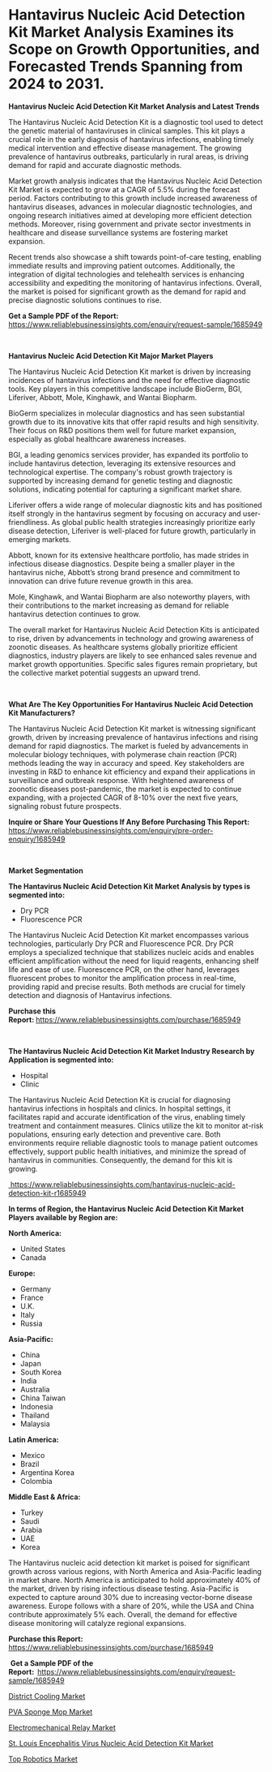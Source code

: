 <p><h1>Hantavirus Nucleic Acid Detection Kit Market Analysis Examines its Scope on Growth Opportunities, and Forecasted Trends Spanning from 2024 to 2031.</h1></p><p><strong>Hantavirus Nucleic Acid Detection Kit Market Analysis and Latest Trends</strong></p>
<p><p>The Hantavirus Nucleic Acid Detection Kit is a diagnostic tool used to detect the genetic material of hantaviruses in clinical samples. This kit plays a crucial role in the early diagnosis of hantavirus infections, enabling timely medical intervention and effective disease management. The growing prevalence of hantavirus outbreaks, particularly in rural areas, is driving demand for rapid and accurate diagnostic methods.</p><p>Market growth analysis indicates that the Hantavirus Nucleic Acid Detection Kit Market is expected to grow at a CAGR of 5.5% during the forecast period. Factors contributing to this growth include increased awareness of hantavirus diseases, advances in molecular diagnostic technologies, and ongoing research initiatives aimed at developing more efficient detection methods. Moreover, rising government and private sector investments in healthcare and disease surveillance systems are fostering market expansion.</p><p>Recent trends also showcase a shift towards point-of-care testing, enabling immediate results and improving patient outcomes. Additionally, the integration of digital technologies and telehealth services is enhancing accessibility and expediting the monitoring of hantavirus infections. Overall, the market is poised for significant growth as the demand for rapid and precise diagnostic solutions continues to rise.</p></p>
<p><strong>Get a Sample PDF of the Report:&nbsp;</strong> <a href="https://www.reliablebusinessinsights.com/enquiry/request-sample/1685949?utm_campaign=1558&utm_medium=2&utm_source=Github&utm_content=ia&utm_term=17122024&utm_id=hantavirus-nucleic-acid-detection-kit">https://www.reliablebusinessinsights.com/enquiry/request-sample/1685949</a></p>
<p>&nbsp;</p>
<p><strong>Hantavirus Nucleic Acid Detection Kit Major Market Players</strong></p>
<p><p>The Hantavirus Nucleic Acid Detection Kit market is driven by increasing incidences of hantavirus infections and the need for effective diagnostic tools. Key players in this competitive landscape include BioGerm, BGI, Liferiver, Abbott, Mole, Kinghawk, and Wantai Biopharm.</p><p>BioGerm specializes in molecular diagnostics and has seen substantial growth due to its innovative kits that offer rapid results and high sensitivity. Their focus on R&D positions them well for future market expansion, especially as global healthcare awareness increases.</p><p>BGI, a leading genomics services provider, has expanded its portfolio to include hantavirus detection, leveraging its extensive resources and technological expertise. The company's robust growth trajectory is supported by increasing demand for genetic testing and diagnostic solutions, indicating potential for capturing a significant market share.</p><p>Liferiver offers a wide range of molecular diagnostic kits and has positioned itself strongly in the hantavirus segment by focusing on accuracy and user-friendliness. As global public health strategies increasingly prioritize early disease detection, Liferiver is well-placed for future growth, particularly in emerging markets.</p><p>Abbott, known for its extensive healthcare portfolio, has made strides in infectious disease diagnostics. Despite being a smaller player in the hantavirus niche, Abbott’s strong brand presence and commitment to innovation can drive future revenue growth in this area.</p><p>Mole, Kinghawk, and Wantai Biopharm are also noteworthy players, with their contributions to the market increasing as demand for reliable hantavirus detection continues to grow.</p><p>The overall market for Hantavirus Nucleic Acid Detection Kits is anticipated to rise, driven by advancements in technology and growing awareness of zoonotic diseases. As healthcare systems globally prioritize efficient diagnostics, industry players are likely to see enhanced sales revenue and market growth opportunities. Specific sales figures remain proprietary, but the collective market potential suggests an upward trend.</p></p>
<p>&nbsp;</p>
<p><strong>What Are The Key Opportunities For Hantavirus Nucleic Acid Detection Kit Manufacturers?</strong></p>
<p><p>The Hantavirus Nucleic Acid Detection Kit market is witnessing significant growth, driven by increasing prevalence of hantavirus infections and rising demand for rapid diagnostics. The market is fueled by advancements in molecular biology techniques, with polymerase chain reaction (PCR) methods leading the way in accuracy and speed. Key stakeholders are investing in R&D to enhance kit efficiency and expand their applications in surveillance and outbreak response. With heightened awareness of zoonotic diseases post-pandemic, the market is expected to continue expanding, with a projected CAGR of 8-10% over the next five years, signaling robust future prospects.</p></p>
<p><strong>Inquire or Share Your Questions If Any Before Purchasing This Report:</strong> <a href="https://www.reliablebusinessinsights.com/enquiry/pre-order-enquiry/1685949?utm_campaign=1558&utm_medium=2&utm_source=Github&utm_content=ia&utm_term=17122024&utm_id=hantavirus-nucleic-acid-detection-kit">https://www.reliablebusinessinsights.com/enquiry/pre-order-enquiry/1685949</a></p>
<p>&nbsp;</p>
<p><strong>Market Segmentation</strong></p>
<p><strong>The Hantavirus Nucleic Acid Detection Kit Market Analysis by types is segmented into:</strong></p>
<p><ul><li>Dry PCR</li><li>Fluorescence PCR</li></ul></p>
<p><p>The Hantavirus Nucleic Acid Detection Kit market encompasses various technologies, particularly Dry PCR and Fluorescence PCR. Dry PCR employs a specialized technique that stabilizes nucleic acids and enables efficient amplification without the need for liquid reagents, enhancing shelf life and ease of use. Fluorescence PCR, on the other hand, leverages fluorescent probes to monitor the amplification process in real-time, providing rapid and precise results. Both methods are crucial for timely detection and diagnosis of Hantavirus infections.</p></p>
<p><strong>Purchase this Report:&nbsp;</strong><a href="https://www.reliablebusinessinsights.com/purchase/1685949?utm_campaign=1558&utm_medium=2&utm_source=Github&utm_content=ia&utm_term=17122024&utm_id=hantavirus-nucleic-acid-detection-kit">https://www.reliablebusinessinsights.com/purchase/1685949</a></p>
<p>&nbsp;</p>
<p><strong>The Hantavirus Nucleic Acid Detection Kit Market Industry Research by Application is segmented into:</strong></p>
<p><ul><li>Hospital</li><li>Clinic</li></ul></p>
<p><p>The Hantavirus Nucleic Acid Detection Kit is crucial for diagnosing hantavirus infections in hospitals and clinics. In hospital settings, it facilitates rapid and accurate identification of the virus, enabling timely treatment and containment measures. Clinics utilize the kit to monitor at-risk populations, ensuring early detection and preventive care. Both environments require reliable diagnostic tools to manage patient outcomes effectively, support public health initiatives, and minimize the spread of hantavirus in communities. Consequently, the demand for this kit is growing.</p></p>
<p><a href="https://www.reliablebusinessinsights.com/hantavirus-nucleic-acid-detection-kit-r1685949?utm_campaign=1558&utm_medium=2&utm_source=Github&utm_content=ia&utm_term=17122024&utm_id=hantavirus-nucleic-acid-detection-kit">&nbsp;https://www.reliablebusinessinsights.com/hantavirus-nucleic-acid-detection-kit-r1685949</a></p>
<p><strong>In terms of Region, the Hantavirus Nucleic Acid Detection Kit Market Players available by Region are:</strong></p>
<p>
    <p> <strong> North America: </strong>
        <ul>
            <li>United States</li>
            <li>Canada</li>
        </ul>
        </p> 
    <p> <strong> Europe: </strong>
        <ul>
            <li>Germany</li>
            <li>France</li>
            <li>U.K.</li>
            <li>Italy</li>
            <li>Russia</li>
        </ul>
        </p> 
    <p> <strong> Asia-Pacific: </strong>
        <ul>
            <li>China</li>
            <li>Japan</li>
            <li>South Korea</li>
            <li>India</li>
            <li>Australia</li>
            <li>China Taiwan</li>
            <li>Indonesia</li>
            <li>Thailand</li>
            <li>Malaysia</li>
        </ul>
        </p> 
    <p> <strong> Latin America: </strong>
        <ul>
            <li>Mexico</li>
            <li>Brazil</li>
            <li>Argentina Korea</li>
            <li>Colombia</li>
        </ul>
        </p> 
    <p> <strong> Middle East & Africa: </strong>
        <ul>
            <li>Turkey</li>
            <li>Saudi</li>
            <li>Arabia</li>
            <li>UAE</li>
            <li>Korea</li>
        </ul>
    </p>
    </p>
<p><p>The Hantavirus nucleic acid detection kit market is poised for significant growth across various regions, with North America and Asia-Pacific leading in market share. North America is anticipated to hold approximately 40% of the market, driven by rising infectious disease testing. Asia-Pacific is expected to capture around 30% due to increasing vector-borne disease awareness. Europe follows with a share of 20%, while the USA and China contribute approximately 5% each. Overall, the demand for effective disease monitoring will catalyze regional expansions.</p></p>
<p><strong>Purchase this Report: </strong><a href="https://www.reliablebusinessinsights.com/purchase/1685949?utm_campaign=1558&utm_medium=2&utm_source=Github&utm_content=ia&utm_term=17122024&utm_id=hantavirus-nucleic-acid-detection-kit">https://www.reliablebusinessinsights.com/purchase/1685949</a></p>
<p>&nbsp;<strong>Get a Sample PDF of the Report:&nbsp;&nbsp;</strong><a href="https://www.reliablebusinessinsights.com/enquiry/request-sample/1685949?utm_campaign=1558&utm_medium=2&utm_source=Github&utm_content=ia&utm_term=17122024&utm_id=hantavirus-nucleic-acid-detection-kit">https://www.reliablebusinessinsights.com/enquiry/request-sample/1685949</a></p>
<p><strong></strong></p>
<p><p><a href="https://www.linkedin.com/pulse/strategic-analysis-district-cooling-market-2024-2031-growth-3vszf?utm_campaign=1558&utm_medium=2&utm_source=Github&utm_content=ia&utm_term=17122024&utm_id=hantavirus-nucleic-acid-detection-kit">District Cooling Market</a></p><p><a href="https://www.linkedin.com/pulse/pva-sponge-mop-market-analysis-report-competitive-strategies-pcocf?utm_campaign=1558&utm_medium=2&utm_source=Github&utm_content=ia&utm_term=17122024&utm_id=hantavirus-nucleic-acid-detection-kit">PVA Sponge Mop Market</a></p><p><a href="https://www.linkedin.com/pulse/electromechanical-relay-market-growth-from-2024-2031-projected-6qnsf?utm_campaign=1558&utm_medium=2&utm_source=Github&utm_content=ia&utm_term=17122024&utm_id=hantavirus-nucleic-acid-detection-kit">Electromechanical Relay Market</a></p><p><a href="https://github.com/ryanbell8967/Market-Research-Report-List-1/blob/main/st-louis-encephalitis-virus-nucleic-acid-detection-kit-market.md?utm_campaign=1558&utm_medium=2&utm_source=Github&utm_content=ia&utm_term=17122024&utm_id=hantavirus-nucleic-acid-detection-kit">St. Louis Encephalitis Virus Nucleic Acid Detection Kit Market</a></p><p><a href="https://www.linkedin.com/pulse/comprehensive-overview-top-robotics-market-size-projected-fcu4f?utm_campaign=1558&utm_medium=2&utm_source=Github&utm_content=ia&utm_term=17122024&utm_id=hantavirus-nucleic-acid-detection-kit">Top Robotics Market</a></p></p>